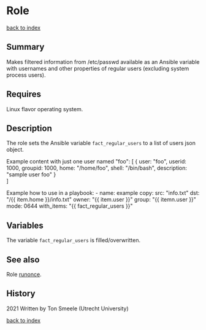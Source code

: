 # Role <name>
[back to index](../index.md#Roles)

## Summary
Makes filtered information from /etc/passwd available as an Ansible variable
with usernames and other properties of regular users (excluding system process users).

## Requires
Linux flavor operating system.

## Description
The role sets the Ansible variable `fact_regular_users` to a list of users json object. 

Example content with just one user named "foo": 
    [   { user: "foo", 
          userid: 1000, groupid: 1000, 
          home: "/home/foo", 
          shell: "/bin/bash",
          description: "sample user foo"
        }  
    ]

Example how to use in a playbook:
    - name: example
      copy:
        src: "info.txt"
        dst: "/{{ item.home }}/info.txt"
        owner: "{{ item.user }}"
        group: "{{ itemn.user }}"
        mode: 0644
      with_items: "{{ fact_regular_users }}"

## Variables
The variable `fact_regular_users` is filled/overwritten.

## See also
Role [runonce](./runonce.md).


## History
2021 Written by Ton Smeele (Utrecht University)



[back to index](../index.md#Roles)
